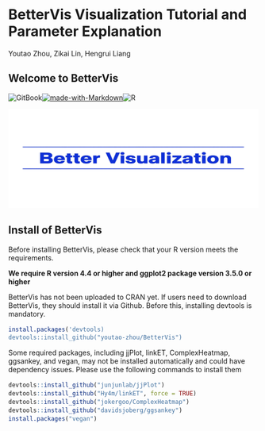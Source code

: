# BetterVis Visualization Tutorial and Parameter Explanation

Youtao Zhou, Zikai Lin, Hengrui Liang



## Welcome to BetterVis



![GitBook](https://img.shields.io/badge/GitBook-%23000000.svg?style=for-the-badge&logo=gitbook&logoColor=white)[![made-with-Markdown](https://img.shields.io/badge/Made%20with-Markdown-1f425f.svg)](http://commonmark.org)![R](https://img.shields.io/badge/r-%23276DC3.svg?style=for-the-badge&logo=r&logoColor=white)


 
<p align="center">
  <img src="https://raw.githubusercontent.com/youtao-zhou/BetterVis_Helper/main/Figure/Logo5.png" width="800" height="200"/>
</p>




## Install of BetterVis

Before installing BetterVis, please check that your R version meets the requirements.

**We require R version 4.4 or higher and ggplot2 package version 3.5.0 or higher**



BetterVis has not been uploaded to CRAN yet. If users need to download BetterVis, they should install it via Github. Before this, installing devtools is mandatory.

```R
install.packages('devtools)
devtools::install_github("youtao-zhou/BetterVis")
```



Some required packages, including jjPlot, linkET, ComplexHeatmap, ggsankey, and vegan, may not be installed automatically and could have dependency issues. Please use the following commands to install them

```R
devtools::install_github("junjunlab/jjPlot")
devtools::install_github("Hy4m/linkET", force = TRUE)
devtools::install_github("jokergoo/ComplexHeatmap")
devtools::install_github("davidsjoberg/ggsankey")
install.packages("vegan")
```

